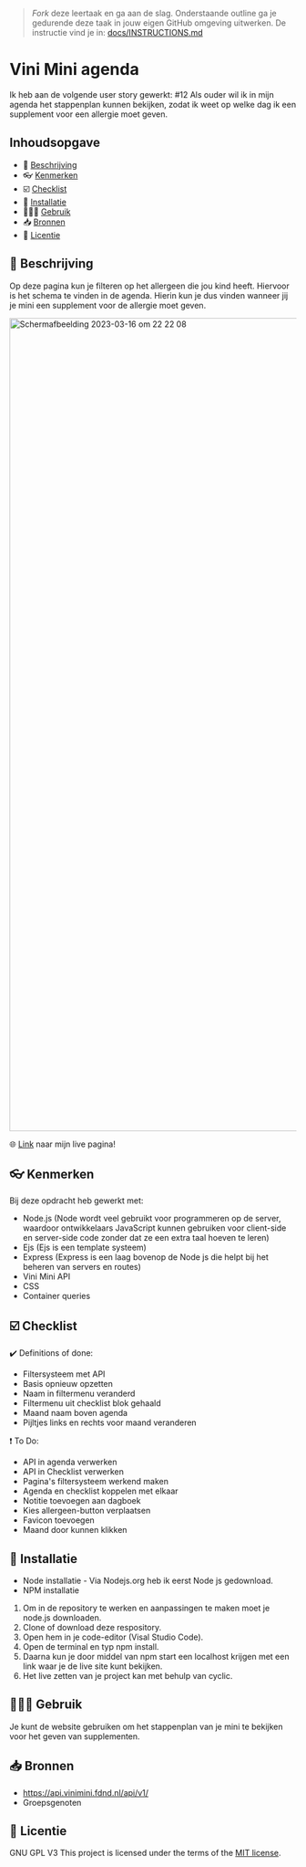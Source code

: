 > _Fork_ deze leertaak en ga aan de slag. Onderstaande outline ga je gedurende deze taak in jouw eigen GitHub omgeving uitwerken. De instructie vind je in: [docs/INSTRUCTIONS.md](docs/INSTRUCTIONS.md)

# Vini Mini agenda

Ik heb aan de volgende user story gewerkt:
#12 Als ouder wil ik in mijn agenda het stappenplan kunnen bekijken, zodat ik weet op welke dag ik een supplement voor een allergie moet geven.

## Inhoudsopgave

  * 📝 [Beschrijving](#beschrijving)
  * 👓 [Kenmerken](#kenmerken)
  * ☑️ [Checklist](#Checklist)
  * 🚀 [Installatie](#installatie)
  * 👩🏽‍💻 [Gebruik](#gebruik)
  * 📥 [Bronnen](#bronnen)
  * 💯 [Licentie](#licentie)

## 📝 Beschrijving
Op deze pagina kun je filteren op het allergeen die jou kind heeft. Hiervoor is het schema te vinden in de agenda. Hierin kun je dus vinden wanneer jij je mini een supplement voor de allergie moet geven.

<img width="1425" alt="Scherm­afbeelding 2023-03-16 om 22 22 08" src="https://user-images.githubusercontent.com/112861144/225756267-a73b558b-86a4-48fe-8e76-ab631c11601d.png">

🌐 [Link](#https://rich-plum-camel-gear.cyclic.app/) naar mijn live pagina! 

## 👓 Kenmerken
Bij deze opdracht heb gewerkt met:

* Node.js (Node wordt veel gebruikt voor programmeren op de server, waardoor ontwikkelaars JavaScript kunnen gebruiken voor client-side en server-side code zonder dat ze een extra taal hoeven te leren)
* Ejs (Ejs is een template systeem)
* Express (Express is een laag bovenop de Node js die helpt bij het beheren van servers en routes)
* Vini Mini API
* CSS
* Container queries

## ☑️ Checklist
✔️ Definitions of done:
* Filtersysteem met API
* Basis opnieuw opzetten
* Naam in filtermenu veranderd
* Filtermenu uit checklist blok gehaald
* Maand naam boven agenda
* Pijltjes links en rechts voor maand veranderen

❗ To Do:
* API in agenda verwerken
* API in Checklist verwerken
* Pagina's filtersysteem werkend maken
* Agenda en checklist koppelen met elkaar
* Notitie toevoegen aan dagboek
* Kies allergeen-button verplaatsen
* Favicon toevoegen
* Maand door kunnen klikken

## 🚀 Installatie
* Node installatie - Via Nodejs.org heb ik eerst Node js gedownload.
* NPM installatie

1. Om in de repository te werken en aanpassingen te maken moet je node.js downloaden.
2. Clone of download deze respository.
3. Open hem in je code-editor (Visal Studio Code).
4. Open de terminal en typ npm install.
5. Daarna kun je door middel van npm start een localhost krijgen met een link waar je de live site kunt bekijken.
6. Het live zetten van je project kan met behulp van cyclic.

## 👩🏽‍💻 Gebruik
Je kunt de website gebruiken om het stappenplan van je mini te bekijken voor het geven van supplementen.

## 📥 Bronnen
* https://api.vinimini.fdnd.nl/api/v1/
* Groepsgenoten

## 💯 Licentie
GNU GPL V3
This project is licensed under the terms of the [MIT license](./LICENSE).
